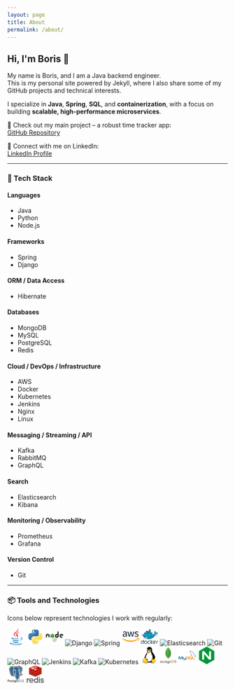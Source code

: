 ```yaml
---
layout: page
title: About
permalink: /about/
---
```


## Hi, I'm Boris 👋

My name is Boris, and I am a Java backend engineer.  
This is my personal site powered by Jekyll, where I also share some of my GitHub projects and technical interests.

I specialize in **Java**, **Spring**, **SQL**, and **containerization**, with a focus on building **scalable, high-performance microservices**.

🚀 Check out my main project – a robust time tracker app:  
[GitHub Repository](https://github.com/borispopicbusiness/timetracker)

💼 Connect with me on LinkedIn:  
[LinkedIn Profile](https://www.linkedin.com/in/boris-popic-41670443)

---

### 🧰 Tech Stack

#### Languages
- Java
- Python
- Node.js

#### Frameworks
- Spring
- Django

#### ORM / Data Access
- Hibernate

#### Databases
- MongoDB
- MySQL
- PostgreSQL
- Redis

#### Cloud / DevOps / Infrastructure
- AWS
- Docker
- Kubernetes
- Jenkins
- Nginx
- Linux

#### Messaging / Streaming / API
- Kafka
- RabbitMQ
- GraphQL

#### Search
- Elasticsearch
- Kibana

#### Monitoring / Observability
- Prometheus
- Grafana

#### Version Control
- Git

---

### 📦 Tools and Technologies

Icons below represent technologies I work with regularly:

<p align="left">
  <img src="https://raw.githubusercontent.com/devicons/devicon/master/icons/java/java-original.svg" alt="Java" width="40" height="40"/>
  <img src="https://raw.githubusercontent.com/devicons/devicon/master/icons/python/python-original.svg" alt="Python" width="40" height="40"/>
  <img src="https://raw.githubusercontent.com/devicons/devicon/master/icons/nodejs/nodejs-original-wordmark.svg" alt="Node.js" width="40" height="40"/>
  <img src="https://cdn.worldvectorlogo.com/logos/django.svg" alt="Django" width="40" height="40"/>
  <img src="https://www.vectorlogo.zone/logos/springio/springio-icon.svg" alt="Spring" width="40" height="40"/>
  <img src="https://raw.githubusercontent.com/devicons/devicon/master/icons/amazonwebservices/amazonwebservices-original-wordmark.svg" alt="AWS" width="40" height="40"/>
  <img src="https://raw.githubusercontent.com/devicons/devicon/master/icons/docker/docker-original-wordmark.svg" alt="Docker" width="40" height="40"/>
  <img src="https://www.vectorlogo.zone/logos/elastic/elastic-icon.svg" alt="Elasticsearch" width="40" height="40"/>
  <img src="https://www.vectorlogo.zone/logos/git-scm/git-scm-icon.svg" alt="Git" width="40" height="40"/>
  <img src="https://www.vectorlogo.zone/logos/graphql/graphql-icon.svg" alt="GraphQL" width="40" height="40"/>
  <img src="https://www.vectorlogo.zone/logos/jenkins/jenkins-icon.svg" alt="Jenkins" width="40" height="40"/>
  <img src="https://www.vectorlogo.zone/logos/apache_kafka/apache_kafka-icon.svg" alt="Kafka" width="40" height="40"/>
  <img src="https://www.vectorlogo.zone/logos/kubernetes/kubernetes-icon.svg" alt="Kubernetes" width="40" height="40"/>
  <img src="https://raw.githubusercontent.com/devicons/devicon/master/icons/linux/linux-original.svg" alt="Linux" width="40" height="40"/>
  <img src="https://raw.githubusercontent.com/devicons/devicon/master/icons/mongodb/mongodb-original-wordmark.svg" alt="MongoDB" width="40" height="40"/>
  <img src="https://raw.githubusercontent.com/devicons/devicon/master/icons/mysql/mysql-original-wordmark.svg" alt="MySQL" width="40" height="40"/>
  <img src="https://raw.githubusercontent.com/devicons/devicon/master/icons/nginx/nginx-original.svg" alt="Nginx" width="40" height="40"/>
  <img src="https://raw.githubusercontent.com/devicons/devicon/master/icons/postgresql/postgresql-original-wordmark.svg" alt="PostgreSQL" width="40" height="40"/>
  <img src="https://raw.githubusercontent.com/devicons/devicon/master/icons/redis/redis-original-wordmark.svg" alt="Redis" width="40" height="40"/>
</p>
